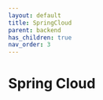 ```yaml
---
layout: default
title: SpringCloud
parent: backend
has_children: true
nav_order: 3
---
```


# Spring Cloud
